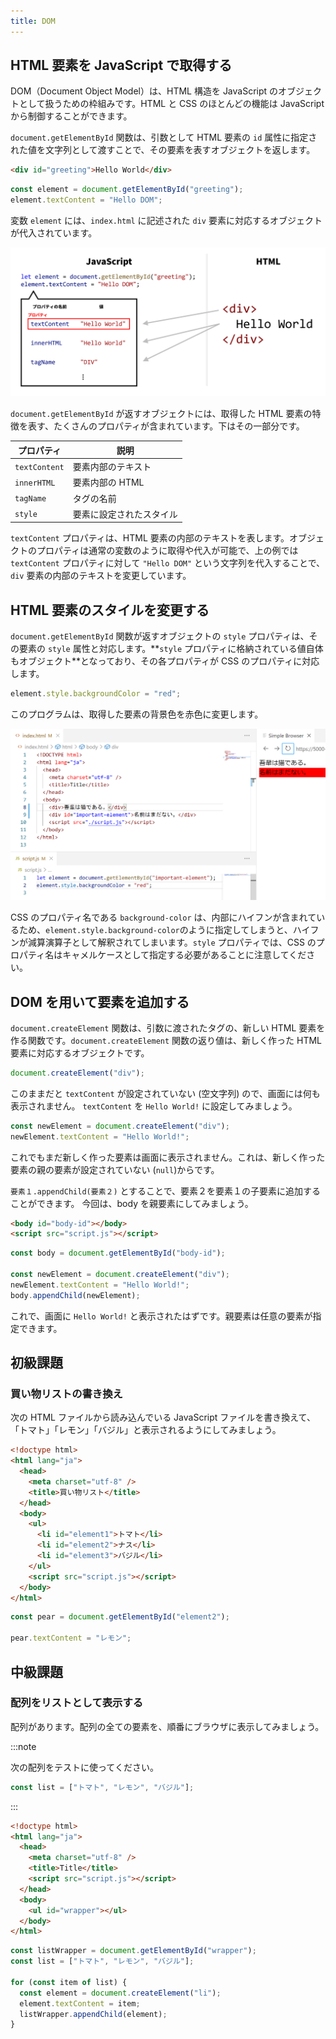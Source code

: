 ```yaml
---
title: DOM
---
```


## <Term type="html">HTML</Term> 要素を <Term type="javascript">JavaScript</Term> で取得する

<p><Term strong type="dom">DOM</Term>（Document Object Model）は、<Term type="html">HTML</Term> 構造を <Term type="javascript">JavaScript</Term> の<Term type="javascriptObject">オブジェクト</Term>として扱うための枠組みです。<Term type="html">HTML</Term> と <Term type="css">CSS</Term> のほとんどの機能は <Term type="javascript">JavaScript</Term> から制御することができます。</p>

`document.getElementById` <Term type="javascriptFunction">関数</Term>は、<Term type="javascriptParameter">引数</Term>として <Term type="element">HTML 要素</Term>の `id` <Term type="attribute">属性</Term>に指定された値を<Term type="javascriptString">文字列</Term>として<Term type="javascriptPass">渡す</Term>ことで、その<Term type="element">要素</Term>を表す<Term type="javascriptObject">オブジェクト</Term>を<Term type="javascriptReturn">返し</Term>ます。

```html title="index.html"
<div id="greeting">Hello World</div>
```

```js title="script.js"
const element = document.getElementById("greeting");
element.textContent = "Hello DOM";
```

<ViewSource url={import.meta.url} path="_samples/get-element-by-id" />

<p><Term type="javascriptVariable">変数</Term> <code>element</code> には、<code>index.html</code> に記述された <code>div</code> <Term type="element">要素</Term>に対応する<Term type="javascriptObject">オブジェクト</Term>が<Term type="javascriptAssignment">代入</Term>されています。</p>

![DOM](./dom.png)

`document.getElementById` が<Term type="javascriptReturn">返す</Term><Term type="javascriptObject">オブジェクト</Term>には、取得した HTML <Term type="element">要素</Term>の特徴を表す、たくさんの<Term type="javascriptProperty">プロパティ</Term>が含まれています。下はその一部分です。

| プロパティ    | 説明                                                 |
| ------------- | ---------------------------------------------------- |
| `textContent` | <Term type="element">要素</Term>内部のテキスト       |
| `innerHTML`   | <Term type="element">要素</Term>内部の HTML          |
| `tagName`     | <Term type="tag">タグ</Term>の名前                   |
| `style`       | <Term type="element">要素</Term>に設定されたスタイル |

`textContent` <Term type="javascriptProperty">プロパティ</Term>は、<Term type="element">HTML 要素</Term>の内部のテキストを表します。<Term type="javascriptObject">オブジェクト</Term>の<Term type="javascriptProperty">プロパティ</Term>は通常の<Term type="javascriptVariable">変数</Term>のように取得や<Term type="javascriptAssignment">代入</Term>が可能で、上の例では `textContent` <Term type="javascriptProperty">プロパティ</Term>に対して `"Hello DOM"` という<Term type="javascriptString">文字列</Term>を代入することで、`div` <Term type="element">要素</Term>の内部のテキストを変更しています。

## <Term type="element">HTML 要素</Term>のスタイルを変更する

`document.getElementById` <Term type="javascriptFunction">関数</Term>が返す<Term type="javascriptObject">オブジェクト</Term>の `style` <Term type="javascriptProperty">プロパティ</Term>は、その要素の <Term type="styleAttribute">`style` 属性</Term>と対応します。**`style` <Term type="javascriptProperty">プロパティ</Term>に格納されている<Term type="javascriptValue">値</Term>自体も<Term type="javascriptObject">オブジェクト</Term>**となっており、その各<Term type="javascriptProperty">プロパティ</Term>が CSS の<Term type="cssProperty">プロパティ</Term>に対応します。

```js title="script.js"
element.style.backgroundColor = "red";
```

このプログラムは、取得した<Term type="element">要素</Term>の背景色を赤色に変更します。

![JavaScriptからスタイルを操作する](./change-styles.png)

<p><Term type="css">CSS</Term> の<Term type="cssProperty">プロパティ</Term>名である <code>background-color</code> は、内部にハイフンが含まれているため、<code>element.style.background-color</code>のように指定してしまうと、ハイフンが減算<Term type="javascriptOperator">演算子</Term>として解釈されてしまいます。<code>style</code> <Term type="javascriptProperty">プロパティ</Term>では、<Term type="css">CSS</Term> の<Term type="cssProperty">プロパティ</Term>名は<Term type="camelCase">キャメルケース</Term>として指定する必要があることに注意してください。</p>

## DOM を用いて要素を追加する

`document.createElement` 関数は、引数に渡されたタグの、新しい HTML 要素を作る関数です。`document.createElement` 関数の返り値は、新しく作った HTML 要素に対応するオブジェクトです。

```js
document.createElement("div");
```

このままだと `textContent` が設定されていない (空文字列) ので、画面には何も表示されません。
`textContent` を `Hello World!` に設定してみましょう。

```js
const newElement = document.createElement("div");
newElement.textContent = "Hello World!";
```

これでもまだ新しく作った要素は画面に表示されません。これは、新しく作った要素の親の要素が設定されていない (`null`)からです。

`要素１.appendChild(要素２)` とすることで、要素２を要素１の子要素に追加することができます。
今回は、body を親要素にしてみましょう。

```html
<body id="body-id"></body>
<script src="script.js"></script>
```

```js
const body = document.getElementById("body-id");

const newElement = document.createElement("div");
newElement.textContent = "Hello World!";
body.appendChild(newElement);
```

これで、画面に `Hello World!` と表示されたはずです。親要素は任意の要素が指定できます。

## 初級課題

### 買い物リストの書き換え

次の HTML ファイルから読み込んでいる JavaScript ファイルを書き換えて、「トマト」「レモン」「バジル」と表示されるようにしてみましょう。

```html title="index.html"
<!doctype html>
<html lang="ja">
  <head>
    <meta charset="utf-8" />
    <title>買い物リスト</title>
  </head>
  <body>
    <ul>
      <li id="element1">トマト</li>
      <li id="element2">ナス</li>
      <li id="element3">バジル</li>
    </ul>
    <script src="script.js"></script>
  </body>
</html>
```

<Answer title="買い物リストの書き換え">

```js title="script.js"
const pear = document.getElementById("element2");

pear.textContent = "レモン";
```

<ViewSource url={import.meta.url} path="_samples/falsify-shopping-memo" />

</Answer>

## 中級課題

### 配列をリストとして表示する

配列があります。配列の全ての要素を、順番にブラウザに表示してみましょう。

:::note

次の配列をテストに使ってください。

```js
const list = ["トマト", "レモン", "バジル"];
```

:::

<Answer title="配列のリスト表示">

```html title="index.html"
<!doctype html>
<html lang="ja">
  <head>
    <meta charset="utf-8" />
    <title>Title</title>
    <script src="script.js"></script>
  </head>
  <body>
    <ul id="wrapper"></ul>
  </body>
</html>
```

```js title="script.js"
const listWrapper = document.getElementById("wrapper");
const list = ["トマト", "レモン", "バジル"];

for (const item of list) {
  const element = document.createElement("li");
  element.textContent = item;
  listWrapper.appendChild(element);
}
```

<ViewSource url={import.meta.url} path="_samples/array-to-list" />

</Answer>
